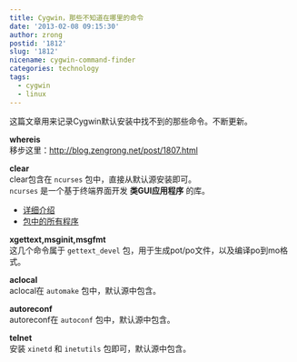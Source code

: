 ```yaml
---
title: Cygwin，那些不知道在哪里的命令
date: '2013-02-08 09:15:30'
author: zrong
postid: '1812'
slug: '1812'
nicename: cygwin-command-finder
categories: technology
tags:
  - cygwin
  - linux
---
```


这篇文章用来记录Cygwin默认安装中找不到的那些命令。不断更新。

**whereis**  
移步这里：<http://blog.zengrong.net/post/1807.html>

**clear**  
clear包含在 `ncurses` 包中，直接从默认源安装即可。  
`ncurses` 是一个基于终端界面开发 **类GUI应用程序** 的库。  
* [详细介绍](http://en.wikipedia.org/wiki/Ncurses#ncurses)  
* [包中的所有程序](http://cygwin.com/cgi-bin2/package-cat.cgi?file=ncurses%2Fncurses-5.7-18&grep=ncurses)

**xgettext,msginit,msgfmt**  
这几个命令属于 `gettext_devel`
包，用于生成pot/po文件，以及编译po到mo格式。

**aclocal**  
aclocal在 `automake` 包中，默认源中包含。

**autoreconf**  
autoreconf在 `autoconf` 包中，默认源中包含。

**telnet**  
安装 `xinetd` 和 `inetutils` 包即可，默认源中包含。
